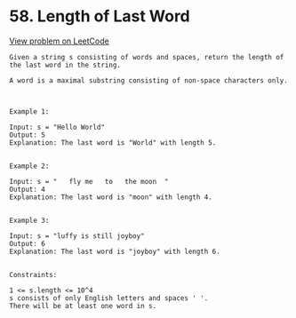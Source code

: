 # 58. Length of Last Word

[View problem on LeetCode](https://leetcode.com/problems/length-of-last-word/)

```
Given a string s consisting of words and spaces, return the length of the last word in the string.

A word is a maximal substring consisting of non-space characters only.



Example 1:

Input: s = "Hello World"
Output: 5
Explanation: The last word is "World" with length 5.


Example 2:

Input: s = "   fly me   to   the moon  "
Output: 4
Explanation: The last word is "moon" with length 4.


Example 3:

Input: s = "luffy is still joyboy"
Output: 6
Explanation: The last word is "joyboy" with length 6.


Constraints:

1 <= s.length <= 10^4
s consists of only English letters and spaces ' '.
There will be at least one word in s.
```
